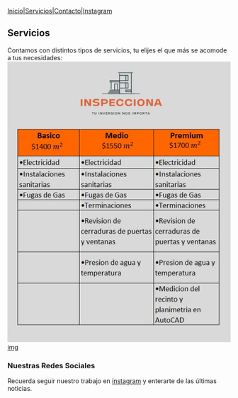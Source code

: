 [Inicio](https://tucasainspecciona.github.io)|[Servicios](#)|[Contacto](https://tucasainspecciona.github.io/nav/contacto.html)|[Instagram](https://www.instagram.com/inspeccionachile/)

## Servicios
Contamos con distintos tipos de servicios, tu elijes el que más se acomode a tus necesidades:
![img](../img/tabla_servicios.jpg)
[img](https://encrypted-tbn0.gstatic.com/images?q=tbn:ANd9GcTX6ZAQjmhrNHaralXHR3sPyFRmSxNzFGtk-w&usqp=CAU)

### Nuestras Redes Sociales

Recuerda seguir nuestro trabajo en [instagram](#) y enterarte de las últimas noticias.
